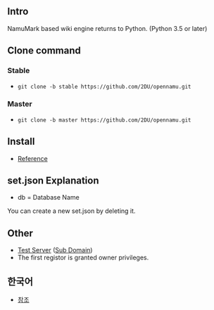 ﻿## Intro
NamuMark based wiki engine returns to Python. (Python 3.5 or later)

## Clone command
### Stable
 * `git clone -b stable https://github.com/2DU/opennamu.git`

### Master
 * `git clone -b master https://github.com/2DU/opennamu.git`

## Install
 * [Reference](https://namu.ml/w/opennamu%2FInstall)
 
## set.json Explanation
 * db = Database Name

You can create a new set.json by deleting it.

## Other
 * [Test Server](http://namu.ml) ([Sub Domain](http://kwee.ga))
 * The first registor is granted owner privileges.

## 한국어
 * [참조](https://github.com/2DU/opennamu/blob/master/Readme-Ko.md)